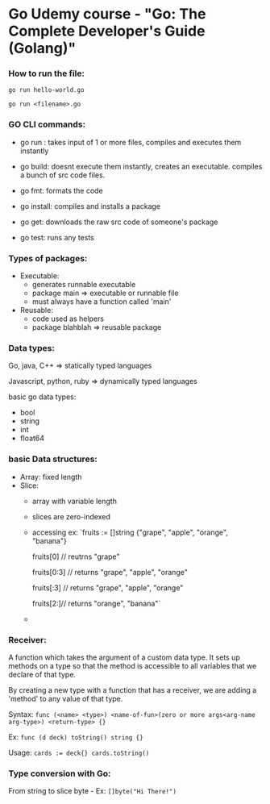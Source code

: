 # Go Udemy course - "Go: The Complete Developer's Guide (Golang)"

### How to run the file:

`go run hello-world.go `

`go run <filename>.go`

### GO CLI commands:

- go run : takes input of 1 or more files, compiles and executes them instantly

- go build: doesnt execute them instantly, creates an executable. compiles a bunch of src code files.

- go fmt: formats the code

- go install: compiles and installs a package

- go get: downloads the raw src code of someone's package

- go test: runs any tests

### Types of packages:

- Executable: 
  - generates runnable executable
  - package main => executable or runnable file
  - must always have a function called 'main'
- Reusable: 
  - code used as helpers
  - package blahblah => reusable package

### Data types:

Go, java, C++ => statically typed languages

Javascript, python, ruby => dynamically typed languages

basic go data types:
- bool
- string
- int
- float64

### basic Data structures:

- Array: fixed length
- Slice: 
  - array with variable length
  - slices are zero-indexed
  - accessing ex: 
      `fruits := []string {"grape", "apple", "orange", "banana"}
       
       fruits[0] // reutrns "grape"
       
       fruits[0:3] // returns "grape", "apple", "orange"
       
       fruits[:3] // returns "grape", "apple", "orange"
       
       fruits[2:]// returns "orange", "banana"`
  - 

### Receiver:

A function which takes the argument of a custom data type.
It sets up methods on a type so that the method is
accessible to all variables that we declare of that type.

By creating a new type with a function that has a receiver, we
are adding a 'method' to any value of that type.

Syntax: `func (<name> <type>) <name-of-fun>(zero or more args<arg-name arg-type>) <return-type> {}`

Ex: `func (d deck) toString() string {}`

Usage: `cards := deck{} cards.toString()`

### Type conversion with Go:

From string to slice byte - Ex: `[]byte("Hi There!")`




